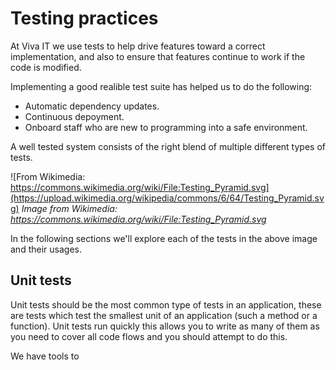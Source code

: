 # Testing practices

At Viva IT we use tests to help drive features toward a correct implementation, and also 
to ensure that features continue to work if the code is modified.

Implementing a good realible test suite has helped us to do the following:
* Automatic dependency updates.
* Continuous depoyment.
* Onboard staff who are new to programming into a safe environment.

A well tested system consists of the right blend of multiple different types of tests.

![From Wikimedia: https://commons.wikimedia.org/wiki/File:Testing_Pyramid.svg](https://upload.wikimedia.org/wikipedia/commons/6/64/Testing_Pyramid.svg)
*Image from Wikimedia: https://commons.wikimedia.org/wiki/File:Testing_Pyramid.svg*

In the following sections we'll explore each of the tests in the above image and their usages.

## Unit tests
Unit tests should be the most common type of tests in an application, these are tests which test the smallest unit of an application (such a method or a function). Unit tests run quickly this allows you to write as many of them as you need to cover all code flows and you should attempt to do this. 

We have tools to 
